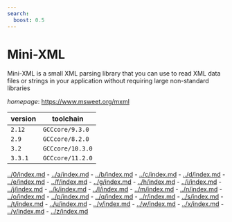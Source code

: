 ```yaml
---
search:
  boost: 0.5
---
```

# Mini-XML

Mini-XML is a small XML parsing library that you can use to read XML data files or strings in your  application without requiring large non-standard libraries

*homepage*: <https://www.msweet.org/mxml>

version | toolchain
--------|----------
``2.12`` | ``GCCcore/9.3.0``
``2.9`` | ``GCCcore/8.2.0``
``3.2`` | ``GCCcore/10.3.0``
``3.3.1`` | ``GCCcore/11.2.0``

[../0/index.md](0) - [../a/index.md](a) - [../b/index.md](b) - [../c/index.md](c) - [../d/index.md](d) - [../e/index.md](e) - [../f/index.md](f) - [../g/index.md](g) - [../h/index.md](h) - [../i/index.md](i) - [../j/index.md](j) - [../k/index.md](k) - [../l/index.md](l) - [../m/index.md](m) - [../n/index.md](n) - [../o/index.md](o) - [../p/index.md](p) - [../q/index.md](q) - [../r/index.md](r) - [../s/index.md](s) - [../t/index.md](t) - [../u/index.md](u) - [../v/index.md](v) - [../w/index.md](w) - [../x/index.md](x) - [../y/index.md](y) - [../z/index.md](z)

